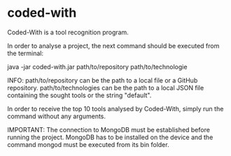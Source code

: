 # coded-with
Coded-With is a tool recognition program.

In order to analyse a project, the next command should be executed from the terminal:

java -jar coded-with.jar path/to/repository path/to/technologie

INFO:
path/to/repository can be the path to a local file or a GitHub repository.
path/to/technologies can be the path to a local JSON file containing the sought tools or the string "default".

In order to receive the top 10 tools analysed by Coded-With, simply run the command without any arguments.

IMPORTANT:
The connection to MongoDB must be established before running the project.
MongoDB has to be installed on the device and the command mongod must be executed from its bin folder.
